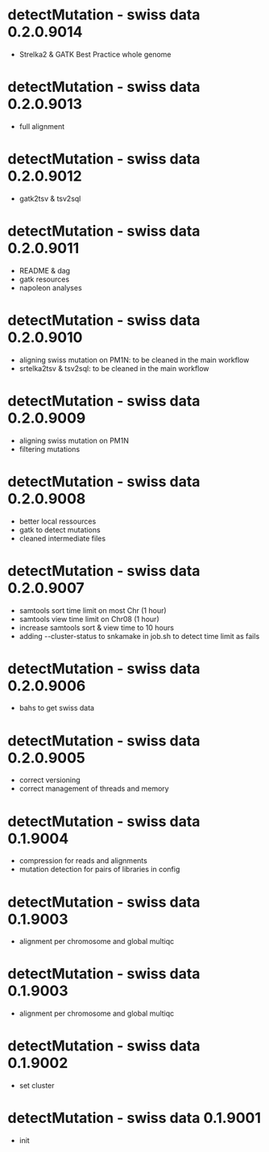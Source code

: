 # detectMutation - swiss data 0.2.0.9014
* Strelka2 & GATK Best Practice whole genome

# detectMutation - swiss data 0.2.0.9013
* full alignment

# detectMutation - swiss data 0.2.0.9012
* gatk2tsv & tsv2sql

# detectMutation - swiss data 0.2.0.9011
* README & dag
* gatk resources
* napoleon analyses

# detectMutation - swiss data 0.2.0.9010
* aligning swiss mutation on PM1N: to be cleaned in the main workflow
* srtelka2tsv & tsv2sql: to be cleaned in the main workflow

# detectMutation - swiss data 0.2.0.9009
* aligning swiss mutation on PM1N
* filtering mutations

# detectMutation - swiss data 0.2.0.9008
* better local ressources
* gatk to detect mutations
* cleaned intermediate files

# detectMutation - swiss data 0.2.0.9007
* samtools sort time limit on most Chr (1 hour)
* samtools view time limit on Chr08 (1 hour)
* increase samtools sort & view time to 10 hours
* adding --cluster-status to snkamake in job.sh to detect time limit as fails

# detectMutation - swiss data 0.2.0.9006
* bahs to get swiss data

# detectMutation - swiss data 0.2.0.9005
* correct versioning
* correct management of threads and memory

# detectMutation - swiss data 0.1.9004
* compression for reads and alignments
* mutation detection for pairs of libraries in config

# detectMutation - swiss data 0.1.9003
* alignment per chromosome and global multiqc

# detectMutation - swiss data 0.1.9003
* alignment per chromosome and global multiqc

# detectMutation - swiss data 0.1.9002
* set cluster

# detectMutation - swiss data 0.1.9001
* init
